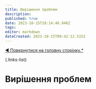 ```yaml
---
title: Вирішення проблем
description: 
published: true
date: 2023-10-15T18:14:46.946Z
tags: 
editor: markdown
dateCreated: 2023-10-15T09:42:12.515Z
---
```


[:arrow_backward: Повернутися на головну сторінку.*](/uk/home)

{.links-list}

# Вирішення проблем 



